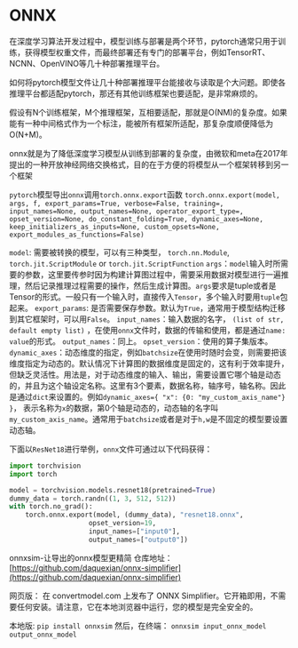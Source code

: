 # ONNX

在深度学习算法开发过程中，模型训练与部署是两个环节，pytorch通常只用于训练，获得模型权重文件，而最终部署还有专门的部署平台，例如TensorRT、NCNN、OpenVINO等几十种部署推理平台。

如何将pytorch模型文件让几十种部署推理平台能接收与读取是个大问题。即使各推理平台都适配pytorch，那还有其他训练框架也要适配，是非常麻烦的。

假设有N个训练框架，M个推理框架，互相要适配，那就是O(NM)的复杂度。如果能有一种中间格式作为一个标注，能被所有框架所适配，那复杂度顺便降低为O(N+M)。

onnx就是为了降低深度学习模型从训练到部署的复杂度，由微软和meta在2017年提出的一种开放神经网络交换格式，目的在于方便的将模型从一个框架转移到另一个框架


`pytorch`模型导出`onnx`调用`torch.onnx.export`函数
`torch.onnx.export(model, args, f, export_params=True, verbose=False, training=, input_names=None, output_names=None, operator_export_type=, opset_version=None, do_constant_folding=True, dynamic_axes=None, keep_initializers_as_inputs=None, custom_opsets=None, export_modules_as_functions=False)`

`model`: 需要被转换的模型，可以有三种类型， `torch.nn.Module`, `torch.jit.ScriptModule` or `torch.jit.ScriptFunction`
`args`：`model`输入时所需要的参数，这里要传参时因为构建计算图过程中，需要采用数据对模型进行一遍推理，然后记录推理过程需要的操作，然后生成计算图。`args`要求是tuple或者是Tensor的形式。一般只有一个输入时，直接传入`Tensor`，多个输入时要用`tuple`包起来。
`export_params`: 是否需要保存参数。默认为`True`，通常用于模型结构迁移到其它框架时，可以用`False`。
`input_names`：输入数据的名字， `(list of str, default empty list)` ，在使用`onnx`文件时，数据的传输和使用，都是通过`name: value`的形式。
`output_names`：同上。
`opset_version`：使用的算子集版本。
`dynamic_axes`：动态维度的指定，例如`batchsize`在使用时随时会变，则需要把该维度指定为动态的。默认情况下计算图的数据维度是固定的，这有利于效率提升，但缺乏灵活性。用法是，对于动态维度的输入、输出，需要设置它哪个轴是动态的，并且为这个轴设定名称。这里有3个要素，数据名称，轴序号，轴名称。因此是通过`dict`来设置的。例如`dynamic_axes={ "x": {0: "my_custom_axis_name"} }`， 表示名称为`x`的数据，第0个轴是动态的，动态轴的名字叫`my_custom_axis_name`。通常用于`batchsize`或者是对于`h,w`是不固定的模型要设置动态轴。

下面以`ResNet18`进行举例，`onnx`文件可通过以下代码获得：
```python
import torchvision
import torch

model = torchvision.models.resnet18(pretrained=True)
dummy_data = torch.randn((1, 3, 512, 512))
with torch.no_grad():
    torch.onnx.export(model, (dummy_data), "resnet18.onnx",
                    opset_version=19,
                    input_names=["input0"],
                    output_names=["output0"])

```


onnxsim-让导出的onnx模型更精简
仓库地址： [https://github.com/daquexian/onnx-simplifier](https://github.com/daquexian/onnx-simplifier)

网页版：
在 convertmodel.com 上发布了 ONNX Simplifier。它开箱即用，不需要任何安装。请注意，它在本地浏览器中运行，您的模型是完全安全的。

本地版:
`pip install onnxsim`
然后，在终端：
`onnxsim input_onnx_model output_onnx_model`

